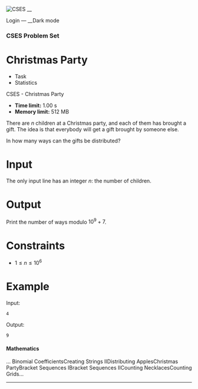 ![CSES](/logo.png?1) __

Login — __Dark mode

### CSES Problem Set

# Christmas Party

  * Task
  * Statistics

CSES - Christmas Party

  * **Time limit:** 1.00 s
  * **Memory limit:** 512 MB

There are $n$ children at a Christmas party, and each of them has brought a
gift. The idea is that everybody will get a gift brought by someone else.

In how many ways can the gifts be distributed?

# Input

The only input line has an integer $n$: the number of children.

# Output

Print the number of ways modulo $10^9+7$.

# Constraints

  * $1 \le n \le 10^6$

# Example

Input:

``` 4 ```

Output:

``` 9 ```

#### Mathematics

... Binomial CoefficientsCreating Strings IIDistributing ApplesChristmas
PartyBracket Sequences IBracket Sequences IICounting NecklacesCounting
Grids...

* * *

